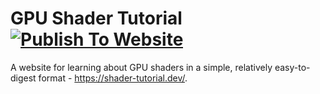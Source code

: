# GPU Shader Tutorial [![Publish To Website](https://github.com/sabarnac/shader-tutorial/actions/workflows/main.yml/badge.svg)](https://github.com/sabarnac/shader-tutorial/actions/workflows/main.yml)

A website for learning about GPU shaders in a simple, relatively easy-to-digest format - https://shader-tutorial.dev/.
